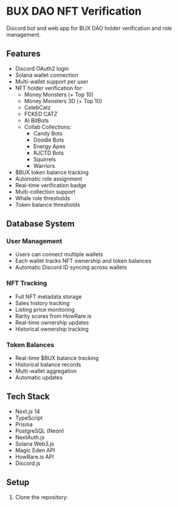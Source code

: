 # BUX DAO NFT Verification

Discord bot and web app for BUX DAO holder verification and role management.

## Features

- Discord OAuth2 login
- Solana wallet connection
- Multi-wallet support per user
- NFT holder verification for:
  - Money Monsters (+ Top 10)
  - Money Monsters 3D (+ Top 10)
  - CelebCatz
  - FCKED CATZ
  - AI BitBots
  - Collab Collections:
    - Candy Bots
    - Doodle Bots
    - Energy Apes
    - RJCTD Bots
    - Squirrels
    - Warriors
- $BUX token balance tracking
- Automatic role assignment
- Real-time verification badge
- Multi-collection support
- Whale role thresholds
- Token balance thresholds

## Database System

### User Management
- Users can connect multiple wallets
- Each wallet tracks NFT ownership and token balances
- Automatic Discord ID syncing across wallets

### NFT Tracking
- Full NFT metadata storage
- Sales history tracking
- Listing price monitoring
- Rarity scores from HowRare.is
- Real-time ownership updates
- Historical ownership tracking

### Token Balances
- Real-time $BUX balance tracking
- Historical balance records
- Multi-wallet aggregation
- Automatic updates

## Tech Stack

- Next.js 14
- TypeScript
- Prisma
- PostgreSQL (Neon)
- NextAuth.js
- Solana Web3.js
- Magic Eden API
- HowRare.is API
- Discord.js

## Setup

1. Clone the repository: